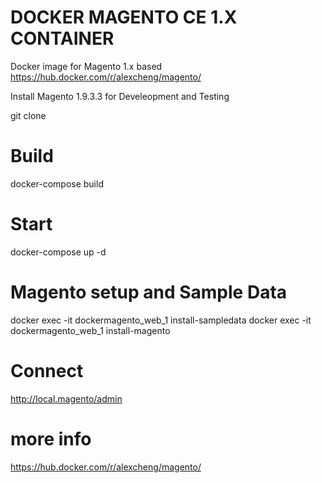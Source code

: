# DOCKER MAGENTO CE 1.X CONTAINER

Docker image for Magento 1.x based https://hub.docker.com/r/alexcheng/magento/

Install Magento 1.9.3.3 for Develeopment and Testing

git clone

# Build

docker-compose build

# Start

docker-compose up -d

# Magento setup and Sample Data

docker exec -it dockermagento_web_1 install-sampledata
docker exec -it dockermagento_web_1 install-magento

# Connect

http://local.magento/admin

# more info

https://hub.docker.com/r/alexcheng/magento/